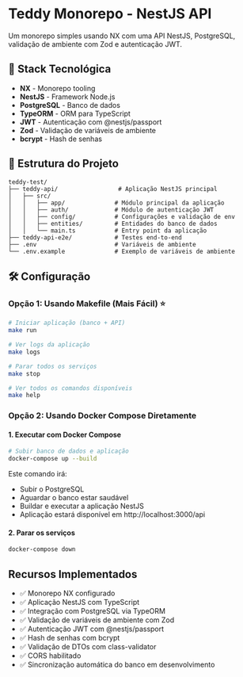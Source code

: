 # Teddy Monorepo - NestJS API

Um monorepo simples usando NX com uma API NestJS, PostgreSQL, validação de ambiente com Zod e autenticação JWT.

## 🚀 Stack Tecnológica

- **NX** - Monorepo tooling
- **NestJS** - Framework Node.js
- **PostgreSQL** - Banco de dados
- **TypeORM** - ORM para TypeScript
- **JWT** - Autenticação com @nestjs/passport
- **Zod** - Validação de variáveis de ambiente
- **bcrypt** - Hash de senhas

## 📁 Estrutura do Projeto

```
teddy-test/
├── teddy-api/                 # Aplicação NestJS principal
│   ├── src/
│   │   ├── app/              # Módulo principal da aplicação
│   │   ├── auth/             # Módulo de autenticação JWT
│   │   ├── config/           # Configurações e validação de env
│   │   ├── entities/         # Entidades do banco de dados
│   │   └── main.ts           # Entry point da aplicação
├── teddy-api-e2e/            # Testes end-to-end
├── .env                      # Variáveis de ambiente
└── .env.example              # Exemplo de variáveis de ambiente
```

## 🛠️ Configuração

### Opção 1: Usando Makefile (Mais Fácil) ⭐

```bash
# Iniciar aplicação (banco + API)
make run

# Ver logs da aplicação
make logs

# Parar todos os serviços
make stop

# Ver todos os comandos disponíveis
make help
```

### Opção 2: Usando Docker Compose Diretamente

#### 1. Executar com Docker Compose

```bash
# Subir banco de dados e aplicação
docker-compose up --build
```

Este comando irá:

- Subir o PostgreSQL
- Aguardar o banco estar saudável
- Buildar e executar a aplicação NestJS
- Aplicação estará disponível em http://localhost:3000/api

#### 2. Parar os serviços

```bash
docker-compose down
```

## Recursos Implementados

- ✅ Monorepo NX configurado
- ✅ Aplicação NestJS com TypeScript
- ✅ Integração com PostgreSQL via TypeORM
- ✅ Validação de variáveis de ambiente com Zod
- ✅ Autenticação JWT com @nestjs/passport
- ✅ Hash de senhas com bcrypt
- ✅ Validação de DTOs com class-validator
- ✅ CORS habilitado
- ✅ Sincronização automática do banco em desenvolvimento
